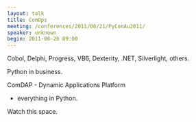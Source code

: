```yaml
---
layout: talk
title: ComOps
meeting: /conferences/2011/08/21/PyConAu2011/
speaker: unknown
begin: 2011-08-20 09:00
---
```

Cobol, Delphi, Progress, VB6, Dexterity, .NET, Silverlight, others.

Python in business.

ComDAP - Dynamic Applications Platform

* everything in Python.

Watch this space.
